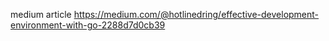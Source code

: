medium article https://medium.com/@hotlinedring/effective-development-environment-with-go-2288d7d0cb39
